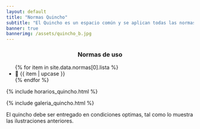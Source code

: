 ```yaml
---
layout: default
title: "Normas Quincho"
subtitle: "El Quincho es un espacio común y se aplican todas las normas internas de convivencia y reglamentos del condominio"
banner: true
bannerimg: /assets/quincho_b.jpg
---
```



<h3 align="center" class="bg-warning bg-gradient py-1 text-uppercase shadow">Normas de uso</h3>

<ul class="list-group list-group-flush py-3">
	{% for item in site.data.normas[0].lista %}
		<li class="list-group-item list-group-item-warning mb-1 shadow">&#x1F4CD; {{ item | upcase }}</li>
	{% endfor %}
</ul>

{% include horarios_quincho.html %}


{% include galeria_quincho.html %}

<div class="alert alert-warning text-center my-3">
El quincho debe ser entregado en condiciones optimas, tal como lo muestra las ilustraciones anteriores.</div>